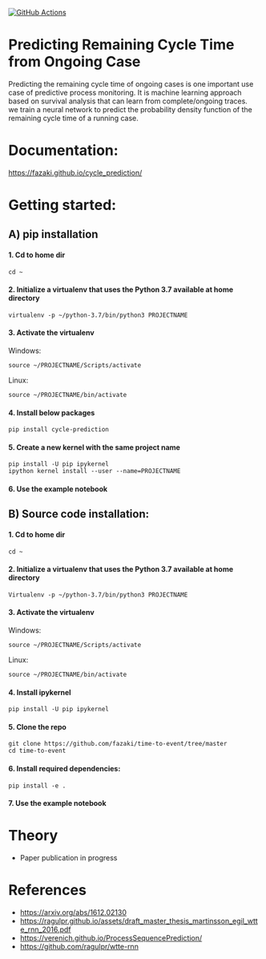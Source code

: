 [![GitHub Actions](https://img.shields.io/endpoint.svg?url=https%3A%2F%2Factions-badge.atrox.dev%2Fatrox%2Fsync-dotenv%2Fbadge&label=build&logo=none)](https://actions-badge.atrox.dev/atrox/sync-dotenv/goto)

# Predicting Remaining Cycle Time from Ongoing Case
Predicting the remaining cycle time of ongoing cases is one important use case of predictive process monitoring. 
It is machine learning approach based on survival analysis that can learn from complete/ongoing traces.  
we train a neural network to predict the probability density function of the remaining cycle time of a running case. 

# Documentation:

https://fazaki.github.io/cycle_prediction/


# Getting started:

## A) pip installation


#### 1. Cd to home dir
    cd ~

#### 2. Initialize a virtualenv that uses the Python 3.7 available at home directory
    virtualenv -p ~/python-3.7/bin/python3 PROJECTNAME

#### 3. Activate the virtualenv

Windows:

	source ~/PROJECTNAME/Scripts/activate
	
Linux:

	source ~/PROJECTNAME/bin/activate

#### 4. Install below packages
    pip install cycle-prediction
    
#### 5. Create a new kernel with the same project name
    pip install -U pip ipykernel
    ipython kernel install --user --name=PROJECTNAME

#### 6. Use the example notebook


## B) Source code installation:

#### 1. Cd to home dir
    cd ~

#### 2. Initialize a virtualenv that uses the Python 3.7 available at home directory
	Virtualenv -p ~/python-3.7/bin/python3 PROJECTNAME

#### 3. Activate the virtualenv

Windows:

	source ~/PROJECTNAME/Scripts/activate
	
Linux:

	source ~/PROJECTNAME/bin/activate

#### 4. Install ipykernel
    pip install -U pip ipykernel

#### 5.  Clone the repo
    git clone https://github.com/fazaki/time-to-event/tree/master
    cd time-to-event

#### 6.  Install required dependencies: 
    pip install -e .

#### 7.  Use the example notebook


# Theory
- Paper publication in progress


# References

- https://arxiv.org/abs/1612.02130
- https://ragulpr.github.io/assets/draft_master_thesis_martinsson_egil_wtte_rnn_2016.pdf
- https://verenich.github.io/ProcessSequencePrediction/
- https://github.com/ragulpr/wtte-rnn